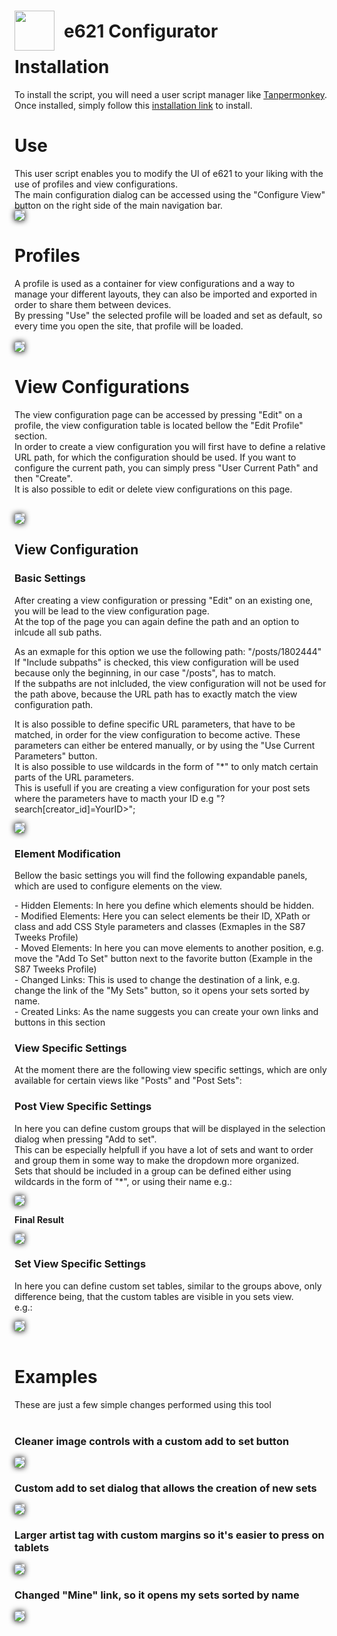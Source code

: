<div>
    <image src="./icons/e621Configurator.png" style="float: left; width: 64px; height: 64px">
    <h1 style="position: relative; left: 15px; top: 16px; margin-bottom: 30px">e621 Configurator</h1>
</div>

# Installation
To install the script, you will need a user script manager like <a href="https://www.tampermonkey.net/" target="_blank">Tanpermonkey</a>.<br>
Once installed, simply follow this [installation link](https://github.com/S87GMIL/e621Configurator/raw/main/e621Configurator.user.js) to install. 

# Use

This user script enables you to modify the UI of e621 to your liking with the use of profiles and view configurations.<br>
The main configuration dialog can be accessed using the "Configure View" button on the right side of the main navigation bar.<br>
<image src="./images/configureViewButton.png" style="box-shadow: 0px 0px 10px black;"><br> 

# Profiles
A profile is used as a container for view configurations and a way to manage your different layouts, they can also be imported and exported in order to share them between devices.<br>
By pressing "Use" the selected profile will be loaded and set as default, so every time you open the site, that profile will be loaded.<br><br>
<image src="./images/profileSelection.png" style="box-shadow: 0px 0px 10px black;">

# View Configurations
The view configuration page can be accessed by pressing "Edit" on a profile, the view configuration table is located bellow the "Edit Profile" section.<br>
In order to create a view configuration you will first have to define a relative URL path, for which the configuration should be used. If you want to configure the current path, you can simply press "User Current Path" and then "Create".<br>
It is also possible to edit or delete view configurations on this page.<br><br> 

<image src="./images/viewConfigurationOverview.png" style="box-shadow: 0px 0px 10px black;">

## View Configuration
### Basic Settings 
<p>
After creating a view configuration or pressing "Edit" on an existing one, you will be lead to the view configuration page.<br>
At the top of the page you can again define the path and an option to inlcude all sub paths.
</p>
<p>
As an exmaple for this option we use the following path: "/posts/1802444" 
<br>If "Include subpaths" is checked, this view configuration will be used because only the beginning, in our case "/posts", has to match. 
<br>If the subpaths are not inlcluded, the view configuration will not be used for the path above, because the URL path has to exactly match the view configuration path.
</p>

<p>
It is also possible to define specific URL parameters, that have to be matched, in order for the view configuration to become active.
These parameters can either be entered manually, or by using the "Use Current Parameters" button.
<br>It is also possible to use wildcards in the form of "*" to only match certain parts of the URL parameters.<br>
This is usefull if you are creating a view configuration for your post sets where the parameters have to macth your ID e.g "?search[creator_id]=YourID>";
</p>

<image src="./images/viewConfigurationPage.png" style="box-shadow: 0px 0px 10px black;"><br>

### Element Modification

<p>
Bellow the basic settings you will find the following expandable panels, which are used to configure elements on the view.
</p>
- Hidden Elements: In here you define which elements should be hidden.<br>
- Modified Elements: Here you can select elements be their ID, XPath or class and add CSS Style parameters and classes (Exmaples in the S87 Tweeks Profile)<br>
- Moved Elements: In here you can move elements to another position, e.g. move the "Add To Set" button next to the favorite button (Example in the S87 Tweeks Profile)<br>
- Changed Links: This is used to change the destination of a link, e.g. change the link of the "My Sets" button, so it opens your sets sorted by name.<br>
- Created Links: As the name suggests you can create your own links and buttons in this section

### View Specific Settings
<p>
At the moment there are the following view specific settings, which are only available for certain views like "Posts" and "Post Sets":
</p>

### Post View Specific Settings
<p>
In here you can define custom groups that will be displayed in the selection dialog when pressing "Add to set". <br>
This can be especially helpfull if you have a lot of sets and want to order and group them in some way to make the dropdown more organized.<br>
Sets that should be included in a group can be defined either using wildcards in the form of "*", or using their name e.g.:<br>
</p>

<image src="./images/customSetGroupTable.png" style="box-shadow: 0px 0px 10px black;">

**Final Result**

<image src="./images/addToSetSelectionGroups.png" style="box-shadow: 0px 0px 10px black;">

### Set View Specific Settings
<p>
In here you can define custom set tables, similar to the groups above, only difference being, that the custom tables are visible in you sets view.<br>
e.g.:
</p>

<image src="./images/customSetTables.png" style="box-shadow: 0px 0px 10px black;"><br>
<br>

# Examples
These are just a few simple changes performed using this tool<br><br>

### Cleaner image controls with a custom add to set button
<image src="./images/customizedImageControls.png" style="box-shadow: 0px 0px 10px black;"><br> 

### Custom add to set dialog that allows the creation of new sets
<image src="./images/CustomAddToSetPopup.png" style="box-shadow: 0px 0px 10px black;"><br>

### Larger artist tag with custom margins so it's easier to press on tablets
<image src="./images/largerArtistTag.png" style="box-shadow: 0px 0px 10px black;"><br>

### Changed "Mine" link, so it opens my sets sorted by name
<image src="./images/CustomMySetsLink.png" style="box-shadow: 0px 0px 10px black;"><br>
